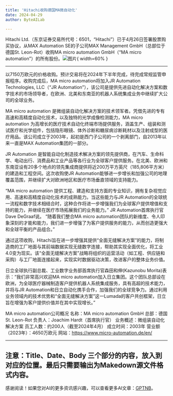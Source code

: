 ```yaml
---
title: 'Hitachi收购德国MA微自动化'
date: 2024-04-29
author: ByteAILab

---
```


Hitachi Ltd.（东京证券交易所代号：6501，“Hitachi”）已于4月26日签署股票购买协议，从MAX Automation SE的子公司MAX Management GmbH（总部位于德国St. Leon-Rot）收购MA micro automation GmbH（“MA micro automation”）的所有股份。![图片](https://ai-techpark.com/wp-content/uploads/2024/04/Hitachi-3-960x540.jpg){ width=60% }

---
以7150万欧元的价格收购。预计交易将在2024年下半年完成，待完成常规监管申报程序。收购完成后，MA micro automation将加入JR Automation Technologies, LLC（“JR Automation”），该公司是提供先进自动化解决方案和数字技术的市场领导者，在欧洲、北美和东南亚的机器人系统集成业务中继续扩大公司的全球业务。

MA micro automation 是微组装自动化解决方案的技术领军者。凭借先进的专有高速和高精度自动化技术，以及独特的光学成像检测能力，MA micro automation 为高增长的医疗技术自动化终端市场提供服务，涵盖生产、组装和测试医疗和光学组件，包括隐形眼镜、体外诊断和糖尿病诊断耗材以及注射成型的医疗用品。该公司成立于2003年，起初是西门子公司的一个剥离部门，自2013年以来一直是MAX Automation集团的一部分。

JR Automation 是智能自动化制造技术解决方案的领先提供商，在汽车、生命科学、电动出行、消费品和工业产品等各行业为全球客户提供服务。在北美、欧洲和东南亚设有20多个地点的领先集成商提供将近200万平方英尺（185,806平方米）的建造和工程空间。这次收购使JR Automation能够进一步增长和加强公司的地理覆盖范围，并继续扩大对欧洲地区和医疗市场垂直领域的支持能力。

“MA micro automation 提供工程、建造和支持方面的专业知识，拥有复杂视觉应用、高速和高精度自动化技术的成熟能力。当这些能力与JR Automation的全球统一流程和数字技术相结合时，这种合作将进一步增强我们为全球客户提供增值和支持的能力，并继续在医疗市场拓展我们的业务能力。” JR Automation首席执行官Dave DeGraaf说。 “随着我们整合MA micro automation团队的新维度、令人印象深刻的才能和能力，我们进一步增强了为客户提供服务的能力，从而创造更强大和全球平衡的产品组合。”

通过这项收购，Hitachi旨在进一步增强其提供“全面无缝解决方案”的能力，将制造商的工厂地面与其前端数据实现无缝数字连接，帮助其实现全面优化，将工业4.0变为现实。该“全面无缝解决方案”战略将组织的运营活动（如工程、供应链和采购）与工厂地面连接起来，实现实时数据驱动决策，改进客户的整体业务价值。

日立全球执行副总裁、工业数字业务部首席执行官森田和伸(Kazunobu Morita)表示：“我们非常高兴欢迎MA micro automation加入日立集团。这个团队总部设在欧洲，为全球医疗器械制造客户提供机器人系统集成服务，具有高超的技术能力，并将与JR Automation和日立自动化携手合作，加强我们的全球竞争力。通过利用业务领域内的技术优势和“全面无缝解决方案”这一Lumada的客户共创框架，日立旨在增强为客户提供价值并在其中实现增长。”

MA micro automation公司概况
名称：MA micro automation GmbH
总部：德国St. Leon-Rot
负责人：Joachim Hardt（首席执行官）
业务概述：微组装自动化解决方案
员工人数：约200人（截至2024年4月）
成立时间：2003年
营业额（2023年）：4650万欧元
网站：https://www.micro-automation.de/en/

---
注意：Title、Date、Body 三个部分的内容，放入到对应的位置。最后只需要输出为Makedown源文件格式内容。
---
感谢阅读！如果您对AI的更多资讯感兴趣，可以查看更多AI文章：[GPTNB](https://gptnb.com)。